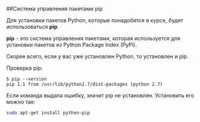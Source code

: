 ##Система управления пакетами pip

Для установки пакетов Python, которые понадобятся в курсе, будет использоваться __pip__.

__pip__ - это система управления пакетами, которая используется для установки пакетов из Python Package Index (PyPi).


Скорее всего, если у вас уже установлен Python, то установлен и pip.

Проверка pip:
```
$ pip --version
pip 1.1 from /usr/lib/python2.7/dist-packages (python 2.7)
```

Если команда выдала ошибку, значит pip не установлен. Установить его можно так:
```bash
sudo apt-get install python-pip
```


